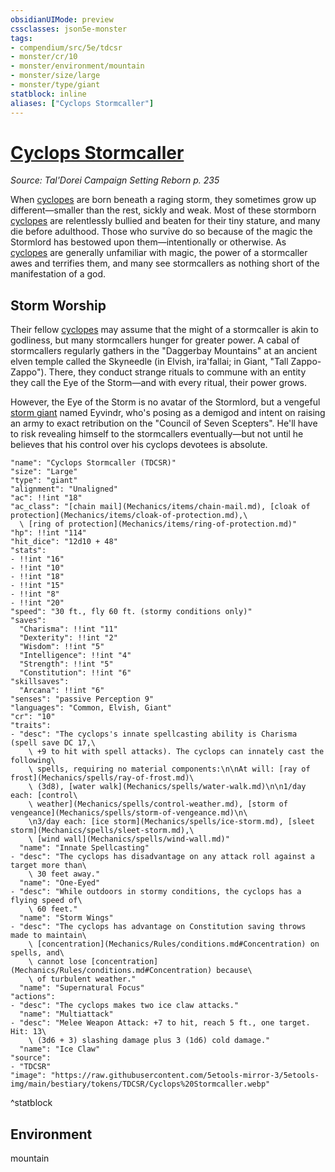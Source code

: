 ```yaml
---
obsidianUIMode: preview
cssclasses: json5e-monster
tags:
- compendium/src/5e/tdcsr
- monster/cr/10
- monster/environment/mountain
- monster/size/large
- monster/type/giant
statblock: inline
aliases: ["Cyclops Stormcaller"]
---
```

# [Cyclops Stormcaller](Mechanics\bestiary\giant/cyclops-stormcaller-tdcsr.md)
*Source: Tal'Dorei Campaign Setting Reborn p. 235*  

When [cyclopes](Mechanics/bestiary/giant/cyclops.md) are born beneath a raging storm, they sometimes grow up different—smaller than the rest, sickly and weak. Most of these stormborn [cyclopes](Mechanics/bestiary/giant/cyclops.md) are relentlessly bullied and beaten for their tiny stature, and many die before adulthood. Those who survive do so because of the magic the Stormlord has bestowed upon them—intentionally or otherwise. As [cyclopes](Mechanics/bestiary/giant/cyclops.md) are generally unfamiliar with magic, the power of a stormcaller awes and terrifies them, and many see stormcallers as nothing short of the manifestation of a god.

## Storm Worship

Their fellow [cyclopes](Mechanics/bestiary/giant/cyclops.md) may assume that the might of a stormcaller is akin to godliness, but many stormcallers hunger for greater power. A cabal of stormcallers regularly gathers in the "Daggerbay Mountains" at an ancient elven temple called the Skyneedle (in Elvish, ira'fallai; in Giant, "Tall Zappo-Zappo"). There, they conduct strange rituals to commune with an entity they call the Eye of the Storm—and with every ritual, their power grows.

However, the Eye of the Storm is no avatar of the Stormlord, but a vengeful [storm giant](Mechanics/bestiary/giant/storm-giant.md) named Eyvindr, who's posing as a demigod and intent on raising an army to exact retribution on the "Council of Seven Scepters". He'll have to risk revealing himself to the stormcallers eventually—but not until he believes that his control over his cyclops devotees is absolute.

```statblock
"name": "Cyclops Stormcaller (TDCSR)"
"size": "Large"
"type": "giant"
"alignment": "Unaligned"
"ac": !!int "18"
"ac_class": "[chain mail](Mechanics/items/chain-mail.md), [cloak of protection](Mechanics/items/cloak-of-protection.md),\
  \ [ring of protection](Mechanics/items/ring-of-protection.md)"
"hp": !!int "114"
"hit_dice": "12d10 + 48"
"stats":
- !!int "16"
- !!int "10"
- !!int "18"
- !!int "15"
- !!int "8"
- !!int "20"
"speed": "30 ft., fly 60 ft. (stormy conditions only)"
"saves":
  "Charisma": !!int "11"
  "Dexterity": !!int "2"
  "Wisdom": !!int "5"
  "Intelligence": !!int "4"
  "Strength": !!int "5"
  "Constitution": !!int "6"
"skillsaves":
  "Arcana": !!int "6"
"senses": "passive Perception 9"
"languages": "Common, Elvish, Giant"
"cr": "10"
"traits":
- "desc": "The cyclops's innate spellcasting ability is Charisma (spell save DC 17,\
    \ +9 to hit with spell attacks). The cyclops can innately cast the following\
    \ spells, requiring no material components:\n\nAt will: [ray of frost](Mechanics/spells/ray-of-frost.md)\
    \ (3d8), [water walk](Mechanics/spells/water-walk.md)\n\n1/day each: [control\
    \ weather](Mechanics/spells/control-weather.md), [storm of vengeance](Mechanics/spells/storm-of-vengeance.md)\n\
    \n3/day each: [ice storm](Mechanics/spells/ice-storm.md), [sleet storm](Mechanics/spells/sleet-storm.md),\
    \ [wind wall](Mechanics/spells/wind-wall.md)"
  "name": "Innate Spellcasting"
- "desc": "The cyclops has disadvantage on any attack roll against a target more than\
    \ 30 feet away."
  "name": "One-Eyed"
- "desc": "While outdoors in stormy conditions, the cyclops has a flying speed of\
    \ 60 feet."
  "name": "Storm Wings"
- "desc": "The cyclops has advantage on Constitution saving throws made to maintain\
    \ [concentration](Mechanics/Rules/conditions.md#Concentration) on spells, and\
    \ cannot lose [concentration](Mechanics/Rules/conditions.md#Concentration) because\
    \ of turbulent weather."
  "name": "Supernatural Focus"
"actions":
- "desc": "The cyclops makes two ice claw attacks."
  "name": "Multiattack"
- "desc": "Melee Weapon Attack: +7 to hit, reach 5 ft., one target. Hit: 13\
    \ (3d6 + 3) slashing damage plus 3 (1d6) cold damage."
  "name": "Ice Claw"
"source":
- "TDCSR"
"image": "https://raw.githubusercontent.com/5etools-mirror-3/5etools-img/main/bestiary/tokens/TDCSR/Cyclops%20Stormcaller.webp"
```
^statblock

## Environment

mountain